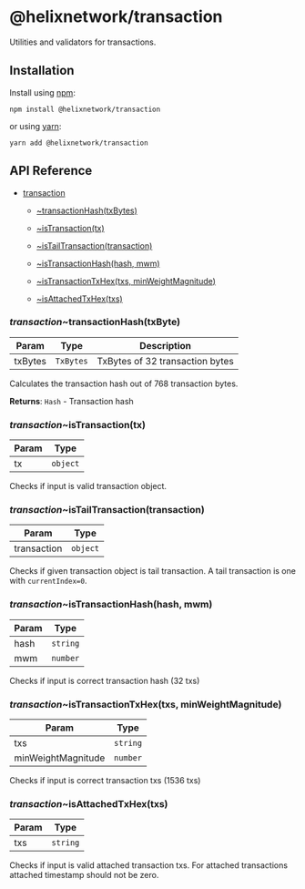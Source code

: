 # @helixnetwork/transaction

Utilities and validators for transactions.

## Installation

Install using [npm](https://www.npmjs.org/):
```
npm install @helixnetwork/transaction
```

or using [yarn](https://yarnpkg.com/):

```
yarn add @helixnetwork/transaction
```

## API Reference

    
* [transaction](#module_transaction)

    * [~transactionHash(txBytes)](#module_transaction..transactionHash)

    * [~isTransaction(tx)](#module_transaction..isTransaction)

    * [~isTailTransaction(transaction)](#module_transaction..isTailTransaction)

    * [~isTransactionHash(hash, mwm)](#module_transaction..isTransactionHash)

    * [~isTransactionTxHex(txs, minWeightMagnitude)](#module_transaction..isTransactionTxHex)

    * [~isAttachedTxHex(txs)](#module_transaction..isAttachedTxHex)

<a name="module_transaction..transactionHash"></a>

### *transaction*~transactionHash(txByte)

| Param | Type | Description |
| --- | --- | --- |
| txBytes | <code>TxBytes</code> | TxBytes of 32 transaction bytes |

Calculates the transaction hash out of 768 transaction bytes.

**Returns**: <code>Hash</code> - Transaction hash  
<a name="module_transaction..isTransaction"></a>

### *transaction*~isTransaction(tx)

| Param | Type |
| --- | --- |
| tx | <code>object</code> | 

Checks if input is valid transaction object.

<a name="module_transaction..isTailTransaction"></a>

### *transaction*~isTailTransaction(transaction)

| Param | Type |
| --- | --- |
| transaction | <code>object</code> | 

Checks if given transaction object is tail transaction.
A tail transaction is one with `currentIndex=0`.

<a name="module_transaction..isTransactionHash"></a>

### *transaction*~isTransactionHash(hash, mwm)

| Param | Type |
| --- | --- |
| hash | <code>string</code> | 
| mwm | <code>number</code> | 


Checks if input is correct transaction hash (32 txs)

<a name="module_transaction..isTransactionTxHex"></a>

### *transaction*~isTransactionTxHex(txs, minWeightMagnitude)

| Param | Type |
| --- | --- |
| txs | <code>string</code> | 
| minWeightMagnitude | <code>number</code> | 

Checks if input is correct transaction txs (1536 txs)


<a name="module_transaction..isAttachedTxHex"></a>

### *transaction*~isAttachedTxHex(txs)

| Param | Type |
| --- | --- |
| txs | <code>string</code> | 

Checks if input is valid attached transaction txs.
For attached transactions attached timestamp should not be zero.

